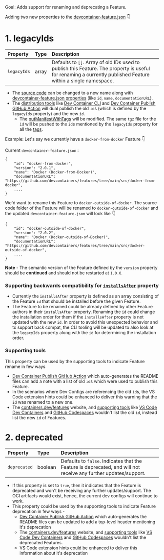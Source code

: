 Goal: Adds support for renaming and deprecating a Feature.

Adding two new properties to the [devcontainer-feature.json](../docs/specs/devcontainer-features.md#devcontainer-featurejson-properties) 👇 

# 1. legacyIds

| Property | Type | Description |
| :--- | :--- | :--- |
| `legacyIds` | array | Defaults to `[]`. Array of old IDs used to publish this Feature. The property is useful for renaming a currently published Feature within a single namespace. |

- The [source code](../docs/specs/features-distribution/#source-code) can be changed to a new name along with [devcontainer-feature.json properties](../docs/specs/devcontainer-features.md#devcontainer-featurejson-properties) (like `id`, `name`, `documentationURL`).
- The [distribution tools](../docs/specs/features-distribution/#distribution) like [Dev Container CLI](https://github.com/devcontainers/cli) and [Dev Container Publish GitHub Action](https://github.com/marketplace/actions/dev-container-publish) will dual publish the old `id`s (which is defined by the `legacyIds` property) and the new `id`.
    - The [putManifestWithTags](https://github.com/devcontainers/cli/blob/main/src/spec-configuration/containerCollectionsOCIPush.ts#L172) will be modified. The same `tgz` file for the `id` will be pushed to the `id`s  mentioned by the `legacyIds` property for all the [tags](https://github.com/devcontainers/cli/blob/main/src/spec-configuration/containerCollectionsOCIPush.ts#L175).

Example: Let's say we currently have a `docker-from-docker` Feature 👇 

Current `devcontainer-feature.json` : 

```jsonc
{
    "id": "docker-from-docker",
    "version": "2.0.1",
    "name": "Docker (Docker-from-Docker)",
    "documentationURL": "https://github.com/devcontainers/features/tree/main/src/docker-from-docker",
    ....
}
```

We'd want to rename this Feature to `docker-outside-of-docker`. The source code folder of the Feature will be renamed to `docker-outside-of-docker` and the updated `devcontainer-feature.json` will look like 👇 

```jsonc
{
    "id": "docker-outside-of-docker",
    "version": "2.0.2",
    "name": "Docker (Docker-outside-of-Docker)",
    "documentationURL": "https://github.com/devcontainers/features/tree/main/src/docker-outside-of-docker",
    ....
}
```

**Note** - The semantic version of the Feature defined by the `version` property should be **continued** and should not be restarted at `1.0.0`. 

### Supporting backwards compatibility for [`installsAfter`](../docs/specs/devcontainer-features.md#2-the-installsafter-feature-property) property

- Currently the `installsAfter` property is defined as an array consisting of the Feature `id` that should be installed before the given Feature.
- The Feature to be renamed could be already defined by other Feature authors in their `installsAfter` property. Renaming the `id` could change the installation order for them if the `installsAfter` property is not updated with the new `id`. In order to avoid this unexpected behavior and to support back compat, the CLI tooling will be updated to also look at the `legacyIds` property along with the `id` for determining the installation order.
 
 ### Supporting tools
 
This property can be used by the supporting tools to indicate Feature rename in few ways 
 - [Dev Container Publish GitHub Action](https://github.com/devcontainers/action) which auto-generates the README files can add a note with a list of old `id`s which were used to publish this Feature.
 -  In the scenarios where Dev Configs are referencing the old `id`s,  the VS Code extension hints could be enhanced to deliver this warning that the `id` was renamed to a new one.
- The [containers.dev/features](https://containers.dev/features) website, and [supporting tools](https://containers.dev/supporting) like [VS Code Dev Containers](https://marketplace.visualstudio.com/items?itemName=ms-vscode-remote.remote-containers) and [GitHub Codespaces](https://github.com/features/codespaces) wouldn't list the old `id`, instead list the new `id` of Features.
 
# 2. deprecated

| Property | Type | Description |
| :--- | :--- | :--- |
| `deprecated` | boolean | Defaults to `false`. Indicates that the Feature is deprecated, and will not receive any further updates/support. |

- If this property is set to `true`, then it indicates that the Feature is deprecated and won't be receiving any further updates/support. The OCI artifacts would exist, hence, the current dev configs will continue to work.
- This property could be used by the supporting tools to indicate Feature deprecation in few ways -
    - [Dev Container Publish GitHub Action](https://github.com/devcontainers/action) which auto-generates the README files can be updated to add a top-level header mentioning it's deprecation
    - The [containers.dev/features](https://containers.dev/features) website, and [supporting tools](https://containers.dev/supporting) like [VS Code Dev Containers](https://marketplace.visualstudio.com/items?itemName=ms-vscode-remote.remote-containers) and [GitHub Codespaces](https://github.com/features/codespaces) wouldn't list the deprecated Features.
    -  VS Code extension hints could be enhanced to deliver this information about it's deprecation
   